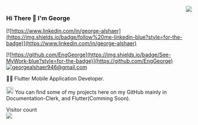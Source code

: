 <img align='right' src="https://github-readme-stats.vercel.app/api?username=EngGeorge&show_icons=true&theme=synthwave">

### Hi There 👋 I'm George

[![https://www.linkedin.com/in/george-alshaer](https://img.shields.io/badge/follow%20me-linkedin-blue?style=for-the-badge)](https://www.linkedin.com/in/george-alshaer)
<!--
[![](https://img.shields.io/badge/visit-website-orange?style=for-the-badge)]()
[![+962796992679](https://img.shields.io/static/v1?label=phone&number=me&color=red&logo=phone&style=for-the-badge&logoColor=white)](mailto:+962796992679)
-->
[![https://github.com/EngGeorge](https://img.shields.io/badge/See-MyWork-blue?style=for-the-badge)](https://github.com/EngGeorge)
[![georgealshaer946@gmail.com](https://img.shields.io/static/v1?label=email&message=me&color=red&logo=gmail&style=for-the-badge&logoColor=white)](mailto:georgealshaer946@gmail.com)

👨‍💻 Flutter Mobile Application Developer.

<img src="https://cdn.worldvectorlogo.com/logos/flutter-logo.svg" alt="Flutter" width="20" height="20"> You can find some of my projects here on my GitHub mainly in Documentation-Clerk, and Flutter(Comming Soon).



<!--
**EngGeorge/EngGeorge** is a ✨ _special_ ✨ repository because its `README.md` (this file) appears on your GitHub profile.
Here are some ideas to get you started:
- 🔭 I’m currently working on ...
- 🌱 I’m currently learning ...
- 👯 I’m looking to collaborate on ...
- 🤔 I’m looking for help with ...
- 💬 Ask me about ...
- 📫 How to reach me: ...
- 😄 Pronouns: ...
- ⚡ Fun fact: ...
-->

<p > 
  Visitor count<br>
  <img src="https://profile-counter.glitch.me/EngGeorge/count.svg" />
</p>
